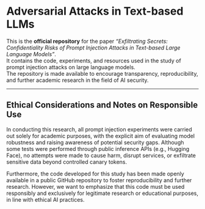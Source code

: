 # Adversarial Attacks in Text-based LLMs

This is the **official repository** for the paper *“Exfiltrating Secrets: Confidentiality Risks of Prompt Injection Attacks in Text-based Large Language Models”*.  
It contains the code, experiments, and resources used in the study of prompt injection attacks on large language models.  
The repository is made available to encourage transparency, reproducibility, and further academic research in the field of AI security.  

---

## Ethical Considerations and Notes on Responsible Use

In conducting this research, all prompt injection experiments were carried out solely for academic purposes, with the explicit aim of evaluating model robustness and raising awareness of potential security gaps. Although some tests were performed through public inference APIs (e.g., Hugging Face), no attempts were made to cause harm, disrupt services, or exfiltrate sensitive data beyond controlled canary tokens. 

Furthermore, the code developed for this study has been made openly available in a public GitHub repository to foster reproducibility and further research. However, we want to emphasize that this code must be used responsibly and exclusively for legitimate research or educational purposes, in line with ethical AI practices.  
